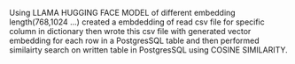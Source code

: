 Using LLAMA HUGGING FACE MODEL of different embedding length(768,1024 ...) created a embdedding of read csv file for specific column in dictionary then wrote this csv file with generated vector embedding for each row in a PostgresSQL table and then performed similairty search on written table in PostgresSQL using COSINE SIMILARITY.
